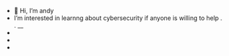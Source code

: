 - 👋 Hi, I’m andy
- I’m interested in learnng about cybersecurity if anyone is willing to help 
 . . 
  __
-
- 
- 

<!---
aurias20/aurias20 is a ✨ special ✨ repository because its `README.md` (this file) appears on your GitHub profile.
You can click the Preview link to take a look at your changes.
--->
